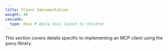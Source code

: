 ```yaml
---
title: Client Implementation
weight: 40
cascade:
  type: docs # Apply docs layout to children
---
```


This section covers details specific to implementing an MCP client using the `gomcp` library.
